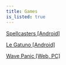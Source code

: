 ```yaml
---
title: Games
is_listed: true
---
```


<a href="/spellcasters">Spellcasters [Android]</a>

<a href="/le-gatuno">Le Gatuno [Android]</a>

<a href="/wave-panic">Wave Panic [Web, PC]</a>
